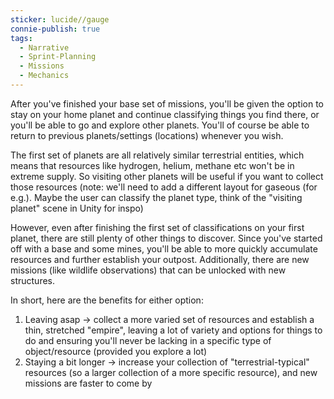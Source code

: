 ```yaml
---
sticker: lucide//gauge
connie-publish: true
tags:
  - Narrative
  - Sprint-Planning
  - Missions
  - Mechanics
---
```

After you've finished your base set of missions, you'll be given the option to stay on your home planet and continue classifying things you find there, or you'll be able to go and explore other planets. You'll of course be able to return to previous planets/settings (locations) whenever you wish.

The first set of planets are all relatively similar terrestrial entities, which means that resources like hydrogen, helium, methane etc won't be in extreme supply. So visiting other planets will be useful if you want to collect those resources (note: we'll need to add a different layout for gaseous (for e.g.). Maybe the user can classify the planet type, think of the "visiting planet" scene in Unity for inspo)

However, even after finishing the first set of classifications on your first planet, there are still plenty of other things to discover. Since you've started off with a base and some mines, you'll be able to more quickly accumulate resources and further establish your outpost. Additionally, there are new missions (like wildlife observations) that can be unlocked with new structures.

In short, here are the benefits for either option:
1. Leaving asap -> collect a more varied set of resources and establish a thin, stretched "empire", leaving a lot of variety and options for things to do and ensuring you'll never be lacking in a specific type of object/resource (provided you explore a lot)
2. Staying a bit longer -> increase your collection of "terrestrial-typical" resources (so a larger collection of a more specific resource), and new missions are faster to come by